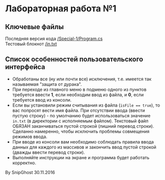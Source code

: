 # Лабораторная работа №1 #

## Ключевые файлы ##

Последняя версия кода [/Special-1/Program.cs](https://github.com/SnipGhost/Special-1/blob/master/Special-1/Program.cs)  
Тестовый блокнот [/in.txt](https://github.com/SnipGhost/Special-1/blob/master/in.txt)

## Список особенностей пользовательского интерфейса ##

- Обработаны все (ну или почти все) исключения, т.е. имеется так называемая "защита от дурака".   
- При переходе из главного меню в подменю одного из пунктов требуется ввести **1**, если необходим ввод из файла, и **0**, 
если требуется ввод из консоли.  
- Если вы установили режим считывания из файла (`isFile == true`), то вас попросят вести имя файла. При отсутствии ввода
(ввести пустую строку) - по умолчанию будет использоваться значение `in.txt` (в директории с 
исполняемым файлом). Текстовый файл ОБЯЗАН заканчиваться пустой строкой (лишний перевод строки). Сделанно намеренно, чтобы исключить проблемы совмещения режимов ввода.
- При вводе из консоли вам необходимо соблюдать правила ввода данных для каждого из массивов и закончить ввод пустой строкой
(дважды ввести перевод строки).
- Выполняйте инструкции на экране и программа будет работать корректно.

By SnipGhost 30.11.2016
